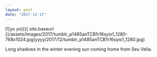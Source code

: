 ```yaml
---
layout: post
date: "2017-12-17"
---
```


[![yo yo]({{ site.baseurl }}/assets/images/2017/tumblr_p1485anTCB1r16syio1_1280-768x1024.jpg)yyyy/2017/12/tumblr_p1485anTCB1r16syio1_1280.jpg)

Long shadows in the winter evening sun coming home from Seu Vella.
